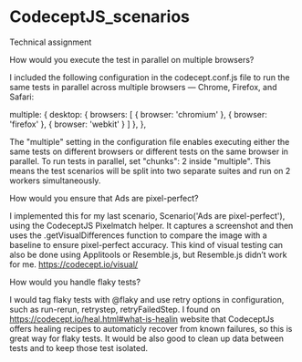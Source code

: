 # CodeceptJS_scenarios
Technical assignment

How would you execute the test in parallel on multiple browsers?

I included the following configuration in the codecept.conf.js file to run the same tests in parallel across multiple browsers — Chrome, Firefox, and Safari:

multiple: {
   desktop: {
       browsers: [
       { browser: 'chromium' },
       { browser: 'firefox' },
       { browser: 'webkit' }
     ]
   },
 },

The "multiple" setting in the configuration file enables executing either the same tests on different browsers or different tests on the same browser in parallel.
To run tests in parallel, set "chunks": 2 inside "multiple". This means the test scenarios will be split into two separate suites and run on 2 workers simultaneously.

How would you ensure that Ads are pixel-perfect?

I implemented this for my last scenario, Scenario('Ads are pixel-perfect'), using the CodeceptJS Pixelmatch helper. It captures a screenshot and then uses the .getVisualDifferences function to compare the image with a baseline to ensure pixel-perfect accuracy.
This kind of visual testing can also be done using Applitools or Resemble.js, but Resemble.js didn’t work for me. https://codecept.io/visual/ 

How would you handle flaky tests?

I would tag flaky tests with @flaky and use retry options in configuration, such as  run-rerun, retrystep, retryFailedStep.
I found on https://codecept.io/heal.html#what-is-healin website that CodeceptJs offers healing recipes to automaticly recover from known failures, so this is great way for flaky tests.
It would be also good to clean up data between tests and to keep those test isolated.
